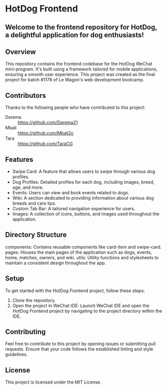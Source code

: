 # HotDog Frontend

## Welcome to the frontend repository for HotDog, a delightful application for dog enthusiasts!

## Overview

This repository contains the frontend codebase for the HotDog WeChat mini-program. It's built using a framework tailored for mobile applications, ensuring a smooth user experience. This project was created as the final project for batch #1178 of Le Wagon's web development bootcamp.

## Contributors

Thanks to the following people who have contributed to this project:

<dl>
  <dt>Darema</dt>
  <dd><a href="https://github.com/Darema21">https://github.com/Darema21</a></dd>

  <dt>Mbali</dt>
  <dd><a href="https://github.com/Mbali2c">https://github.com/Mbali2c</a></dd>

  <dt>Tara</dt>
  <dd><a href="https://github.com/TaraCG">https://github.com/TaraCG</a></dd>
</dl>

## Features

- Swipe Card: A feature that allows users to swipe through various dog profiles.
- Dog Profiles: Detailed profiles for each dog, including images, breed, age, and more.
- Events: Users can view and book events related to dogs.
- Wiki: A section dedicated to providing information about various dog breeds and care tips.
- Custom Tab Bar: A tailored navigation experience for users.
- Images: A collection of icons, buttons, and images used throughout the application.

## Directory Structure

components: Contains reusable components like card-item and swipe-card.
pages: Houses the main pages of the application such as dogs, events, home, matches, owners, and wiki.
utils: Utility functions and stylesheets to maintain a consistent design throughout the app.


## Setup

To get started with the HotDog Frontend project, follow these steps:

1. Clone the repository.
2. Open the project in WeChat IDE: Launch WeChat IDE and open the HotDog Frontend project by navigating to the project directory within the IDE.

## Contributing

Feel free to contribute to this project by opening issues or submitting pull requests. Ensure that your code follows the established linting and style guidelines.

## License

This project is licensed under the MIT License.


